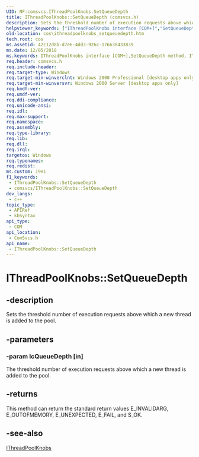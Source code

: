 ```yaml
---
UID: NF:comsvcs.IThreadPoolKnobs.SetQueueDepth
title: IThreadPoolKnobs::SetQueueDepth (comsvcs.h)
description: Sets the threshold number of execution requests above which a new thread is added to the pool.
helpviewer_keywords: ["IThreadPoolKnobs interface [COM+]","SetQueueDepth method","IThreadPoolKnobs.SetQueueDepth","IThreadPoolKnobs::SetQueueDepth","SetQueueDepth","SetQueueDepth method [COM+]","SetQueueDepth method [COM+]","IThreadPoolKnobs interface","_cos_IThreadPoolKnobs_SetQueueDepth","comsvcs/IThreadPoolKnobs::SetQueueDepth","cos.ithreadpoolknobs_setqueuedepth"]
old-location: cos\ithreadpoolknobs_setqueuedepth.htm
tech.root: cos
ms.assetid: 42c12d8b-d7e6-4dd3-926c-176638433839
ms.date: 12/05/2018
ms.keywords: IThreadPoolKnobs interface [COM+],SetQueueDepth method, IThreadPoolKnobs.SetQueueDepth, IThreadPoolKnobs::SetQueueDepth, SetQueueDepth, SetQueueDepth method [COM+], SetQueueDepth method [COM+],IThreadPoolKnobs interface, _cos_IThreadPoolKnobs_SetQueueDepth, comsvcs/IThreadPoolKnobs::SetQueueDepth, cos.ithreadpoolknobs_setqueuedepth
req.header: comsvcs.h
req.include-header: 
req.target-type: Windows
req.target-min-winverclnt: Windows 2000 Professional [desktop apps only]
req.target-min-winversvr: Windows 2000 Server [desktop apps only]
req.kmdf-ver: 
req.umdf-ver: 
req.ddi-compliance: 
req.unicode-ansi: 
req.idl: 
req.max-support: 
req.namespace: 
req.assembly: 
req.type-library: 
req.lib: 
req.dll: 
req.irql: 
targetos: Windows
req.typenames: 
req.redist: 
ms.custom: 19H1
f1_keywords:
 - IThreadPoolKnobs::SetQueueDepth
 - comsvcs/IThreadPoolKnobs::SetQueueDepth
dev_langs:
 - c++
topic_type:
 - APIRef
 - kbSyntax
api_type:
 - COM
api_location:
 - ComSvcs.h
api_name:
 - IThreadPoolKnobs::SetQueueDepth
---
```


# IThreadPoolKnobs::SetQueueDepth


## -description

Sets the threshold number of execution requests above which a new thread is added to the pool.

## -parameters

### -param lcQueueDepth [in]

The threshold number of execution requests above which a new thread is added to the pool.

## -returns

This method can return the standard return values E_INVALIDARG, E_OUTOFMEMORY, E_UNEXPECTED, E_FAIL, and S_OK.

## -see-also

<a href="/windows/desktop/api/comsvcs/nn-comsvcs-ithreadpoolknobs">IThreadPoolKnobs</a>

